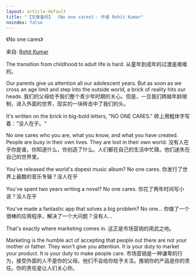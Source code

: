 ```yaml
---
layout: article-default
title: "【文章备份】 《No one cares》- 作者 Rohit Kumar"
noindex: false
---
```


《No one cares》

来自: <a href="https://rohit.blog/care/">Rohit Kumar</a>

The transition from childhood to adult life is hard.
从童年到成年的过渡是艰难的。

Our parents give us attention all our adolescent years. But as soon as we cross an age limit and step into the outside world, a brick of reality hits our heads.
我们的父母给予我们整个青少年时期的关心。但是，一旦我们跨越年龄限制，进入外面的世界，现实的一块砖击中了我们的头。

It's written on the brick in big-bold letters, "NO ONE CARES."
砖上用粗体字写着：“没人在乎。“

No one cares who you are, what you know, and what you have created. People are busy in their own lives. They are lost in their own world.
没有人在乎你是谁，你知道什么，你创造了什么。人们都在自己的生活中忙碌。他们迷失在自己的世界里。

You've released the world's dopest music album? No one cares.
你发行了世界上最酷的音乐专辑？没人在乎

You've spent two years writing a novel? No one cares.
你花了两年时间写小说？没人在乎

You've made a fantastic app that solves a big problem? No one...
你做了一个很棒的应用程序，解决了一个大问题？没有人...

That's exactly where marketing comes in.
这正是市场营销的用武之地。

Marketing is the humble act of accepting that people out there are not your mother or father. They won't give you attention. It is your duty to market your product. It is your duty to make people care.
市场营销是一种谦卑的行为，接受外面的人不是你的父母。他们不会给你给予关注。推销你的产品是你的责任。你的责任是让人们关心你。 